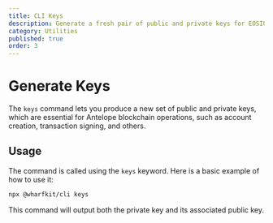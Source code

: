 ```yaml
---
title: CLI Keys
description: Generate a fresh pair of public and private keys for EOSIO blockchain interactions.
category: Utilities
published: true
order: 3
---
```


# Generate Keys

The `keys` command lets you produce a new set of public and private keys, which are essential for Antelope blockchain operations, such as account creation, transaction signing, and others.

## Usage

The command is called using the `keys` keyword. Here is a basic example of how to use it:

```bash
npx @wharfkit/cli keys
```

This command will output both the private key and its associated public key.
